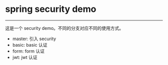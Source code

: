 # spring security demo
---

这是一个 security demo。不同的分支对应不同的使用方式。

- master: 引入 security
- basic: basic 认证
- form: form 认证
- jwt: jwt 认证
